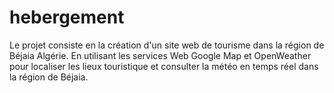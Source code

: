 # hebergement
Le projet consiste en la création d'un site web de tourisme dans la région de Béjaia Algérie.
En utilisant les services Web Google Map et OpenWeather pour localiser les lieux touristique et consulter la météo en temps réel dans la région de Béjaia.
